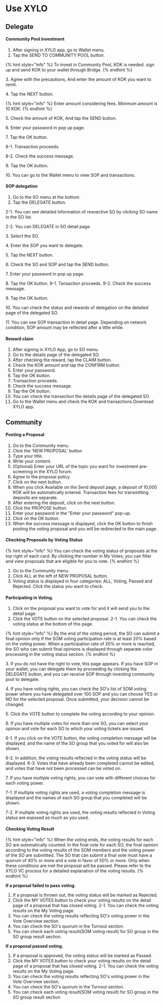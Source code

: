 # Use XYLO

## Delegate&#x20;

#### Community Pool investment

1. After signing in XYLO app, go to Wallet menu.
2. Tap the SEND TO COMMUNITY POOL button.&#x20;

{% hint style="info" %}
To invest in Community Pool, KOK is needed. ​ sign up and send KOK to your wallet through Bridge.
{% endhint %}

3\. Agree with the precautions, And enter the amount of KOK you want to remit.

4\. Tap the NEXT button.&#x20;

{% hint style="info" %}
Enter amount considering fees. Minimum amount is 10 KOK.
{% endhint %}

5\. Check the amount of KOK, And tap the SEND button.

6\. Enter your password in pop up page.

7\. Tap the OK button.&#x20;

8-1. Transaction proceeds.&#x20;

8-2. Check the success message.

9\. Tap the OK button.

10\. You can go to the Wallet menu to view SOP and transactions.



#### SOP delegation

1. Go to the SO menu at the bottom.
2. Tap the DELEGATE button.&#x20;

2-1. You can see detailed information of resoective SO by clicking SO name in the SO list.&#x20;

2-2. You can DELEGATE in SO detail page.

3\. Select the SO.

4\. Enter the SOP you want to delegate.

5\. Tap the NEXT button.

6\. Check the SO and SOP and tap the SEND button.

7\. Enter your password in pop up page.

8\. Tap the OK button. 9-1. Tansaction proceeds. 9-2. Check the success message.

9\. Tap the OK button.

10\. You can check the status and rewards of delegation on the detailed page of the delegated SO.

11\. You can see SOP transaction in detail page. Depending on network condition, SOP amount may be reflected after a little while.



#### Reward claim

1. After signing in XYLO App, go to SO menu.
2. Go to the details page of the delegated SO.
3. After checking the reward, tap the CLAIM button.
4. Check the KOK amount and tap the CONFIRM button.
5. Enter your password.
6. Tap the OK button.
7. Transaction proceeds.
8. Check the success message.
9. Tap the OK button.
10. You can check the transection the details page of the delegated SO.
11. Go to the Wallet menu and check the KOK and transactions.Download XYLO app.

## Community&#x20;

#### Posting a Proposal

1. Go to the Community menu.
2. Click the 'NEW PROPOSAL' button
3. Type your title.
4. Write your content.
5. (Optional) Enter your URL of the topic you want for investment pre-screening in the XYLO forum.
6. Agree to the proposal policy.
7. Click on the next button.
8. When you click Available on the Send deposit page, a deposit of 10,000 KOK will be automatically entered. Transaction fees for transmitting deposits are separate.
9. After entering the deposit, click on the next button.
10. Click the PROPOSE button.
11. Enter your password in the "Enter your password" pop-up.
12. Click on the OK button.
13. When the success message is displayed, click the OK button to finish posting the voting proposal and you will be redirected to the main page.



#### Checking Proposals by Voting Status&#x20;

{% hint style="info" %}
You can check the voting status of proposals at the top right of each card. By clicking the number in My Votes, you can filter and view proposals that are eligible for you to vote.
{% endhint %}

1. Go to the Community menu.
2. Click ALL at the left of NEW PROPOSAL button.
3. Voting status is displayed in four categories: ALL, Voting, Passed and Rejected. Click the status you want to check.

#### Participating in Voting.

1. Click on the proposal you want to vote for and it will send you to the detail page.
2. Click the VOTE button on the selected proposal. 2-1. You can check the voting status at the bottom of this page.

{% hint style="info" %}
By the end of the voting period, the SO can submit a final opinion only if the SOM voting participation rate is at least 20% based on the voting power. When a participation rate of 20% or more is reached, the SO who can submit final opinions is displayed through separate color processing in the voting status section.
{% endhint %}

3\. If you do not have the right to vote, this page appears. If you have SOP in your wallet, you can delegate them by proceeding by clicking the DELEGATE button, and you can receive SOP through investing community pool to delegate.

4\. If you have voting rights, you can check the SO's list of SOM voting power where you have delegated over 100 SOP and you can choose YES or NO for the selected proposal. Once submitted, your decision cannot be changed.

5\. Click the VOTE button to complete the voting according to your opinion.

6\. If you have multiple votes for more than one SO, you can select your opinion and vote for each SO to which your voting tickets are issued.&#x20;

6-1. If you click on the VOTE button, the voting completion message will be displayed, and the name of the SO group that you voted for will also be shown.&#x20;

6-2. In addition, the voting results reflected in the voting status will be displayed. 6-3. Votes that have already been completed cannot be edited, and votes that have not been processed can be voted on.

7\. If you have multiple voting rights, you can vote with different choices for each voting power.&#x20;

7-1. If multiple voting rights are used, a voting completion message is displayed and the names of each SO group that you completed will be shown.&#x20;

7-2. If multiple voting rights are used, the voting results reflected in Voting status are exposed as much as you used.



#### Checking Voting Result&#x20;

{% hint style="info" %}
When the voting ends, the voting results for each SO are automatically counted. In the final vote for each SO, the final opinion according to the voting results of the SOM members and the voting power of the SO are submitted. The SO that can submit a final vote must have a quorum of 40% or more and a vote in favor of 50% or more. Only when these conditions are met the proposal will be passed. Please refer to the XYLO VC process for a detailed explanation of the voting results.
{% endhint %}

**If a proposal failed to pass voting.**

1. If a proposal is thrown out, the voting status will be marked as Rejected.
2. Click the MY VOTES button to check your voting results on the detail page of a proposal that has closed voting. 2-1. You can check the voting results on the My Voting page.
3. You can check the voting results reflecting SO's voting power in the Vote Overview section.
4. You can check the SO's quorum in the Turnout section.
5. You can check each voting result(SOM voting result) for SO group in the SO group result section.

**If a proposal passed voting.**

1. If a proposal is approved, the voting status will be marked as Passed.
2. Click the MY VOTES button to check your voting results on the detail page of a proposal that has closed voting. 2-1. You can check the voting results on the My Voting page.
3. You can check the voting results reflecting SO's voting power in the Vote Overview section.
4. You can check the SO's quorum in the Turnout section.
5. You can check each voting result(SOM voting result) for SO group in the SO group result section
